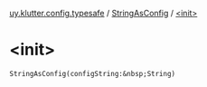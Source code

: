 [uy.klutter.config.typesafe](../index.md) / [StringAsConfig](index.md) / [&lt;init&gt;](.)


# &lt;init&gt;
`StringAsConfig(configString:&nbsp;String)`


